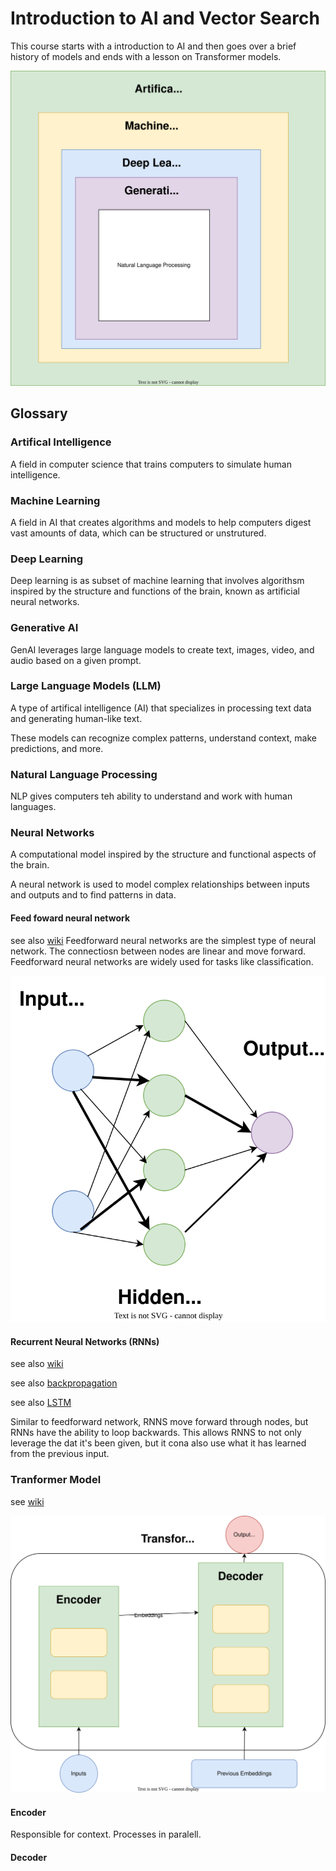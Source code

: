 # Introduction to AI and Vector Search
This course starts with a introduction to AI and then goes over a brief history of models and ends with a lesson on Transformer models.

![ai.layered](../images/ai.drawio.svg)

## Glossary

### Artifical Intelligence
A field in computer science that trains computers to simulate human intelligence.

### Machine Learning
A field in AI that creates algorithms and models to help computers digest vast amounts of data, which can be structured or unstrutured.

### Deep Learning
Deep learning is as subset of machine learning that involves algorithsm inspired by the structure and functions of the brain, known as artificial neural networks.

### Generative AI
GenAI leverages large language models to create text, images, video, and audio based on a given prompt.

### Large Language Models (LLM)
A type of artifical intelligence (AI) that specializes in processing text data and generating human-like text.

These models can recognize complex patterns, understand context, make predictions, and more.

### Natural Language Processing
NLP gives computers teh ability to understand and work with human languages.

### Neural Networks
A computational model inspired  by the structure and functional aspects of the brain.

A neural network is used to model complex relationships between inputs and outputs and to find patterns in data.

#### Feed foward neural network
see also [wiki](https://en.wikipedia.org/wiki/Feedforward_neural_network)
Feedforward neural networks are the simplest type of neural network.  The connectiosn between nodes are linear and move forward.  Feedforward neural networks are widely used for tasks like classification.

![neural](../images/neural.drawio.svg)

#### Recurrent Neural Networks (RNNs)
see also [wiki](https://en.wikipedia.org/wiki/Recurrent_neural_network)

see also [backpropagation](https://en.wikipedia.org/wiki/Backpropagation)

see also [LSTM](https://en.wikipedia.org/wiki/Long_short-term_memory)

Similar to feedforward network, RNNS move forward through nodes, but RNNs have the ability to loop backwards.  This allows RNNS to not only leverage the dat it's been given, but it cona also use what it has learned from the previous input.

### Tranformer Model
see [wiki](https://en.wikipedia.org/wiki/Transformer_(deep_learning_architecture))

![transformer](../images/transformer.drawio.svg)

#### Encoder
Responsible for context.
Processes in paralell.
#### Decoder

